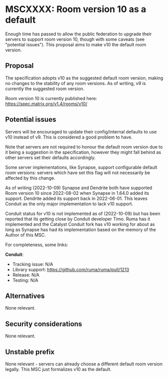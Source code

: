 # MSCXXXX: Room version 10 as a default

Enough time has passed to allow the public federation to upgrade their servers to support room
version 10, though with some caveats (see "potential issues"). This proposal aims to make v10 the
default room version.

## Proposal

The specification adopts v10 as the suggested default room version, making no changes to the stability
of any room versions. As of writing, v9 is currently the suggested room version.

Room version 10 is currently published here: https://spec.matrix.org/v1.4/rooms/v10/

## Potential issues

Servers will be encouraged to update their config/internal defaults to use v10 instead of v9. This
is considered a good problem to have.

Note that servers are not required to honour the default room version due to it being a suggestion
in the specification, however they might fall behind as other servers set their defaults accordingly.

Some server implementations, like Synapse, support configurable default room versions: servers which
have set this flag will not necessarily be affected by this change.

As of writing (2022-10-09) Synapse and Dendrite both have supported Room version 10 since 2022-08-02
when Synapse in 1.64.0 added its support. Dendrite added its support back in 2022-06-01. This leaves
Conduit as the only major implementation to lack v10 support. 

Conduit status for v10 is not implemented as of (2022-10-09) but has been reported that its getting close
by Conduit developer Timo. Ruma has it implemented and the Catalyst Conduit fork has v10 working for about
as long as Synapse has had its implementation based on the memory of the Author of this MSC.

For completeness, some links:

**Conduit**:

* Tracking issue: N/A
* Library support: https://github.com/ruma/ruma/pull/1213
* Release: N/A
* Testing: N/A

## Alternatives

None relevant.

## Security considerations

None relevant.

## Unstable prefix

None relevant - servers can already choose a different default room version legally. This MSC
just formalizes v10 as the default.
